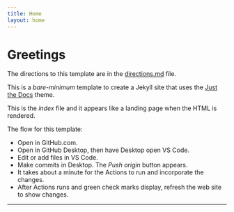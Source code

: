 ```yaml
---
title: Home
layout: home
---
```

# Greetings  
The directions to this template are in the [directions.md](https://john89521.github.io/directions.html) file.

This is a *bare-minimum* template to create a Jekyll site that uses the [Just the Docs] theme. 

This is the _index_ file and it appears like a landing page when the HTML is rendered.  

The flow for this template:
- Open in GitHub.com.   
- Open in GitHub Desktop, then have Desktop open VS Code.  
- Edit or add files in VS Code.  
- Make commits in Desktop. The *Push origin* button appears. 
- It takes about a minute for the Actions to run and incorporate the changes.  
- After Actions runs and green check marks display, refresh the web site to show changes.  

----

[^1]: [It can take up to 10 minutes for changes to your site to publish after you push the changes to GitHub](https://docs.github.com/en/pages/setting-up-a-github-pages-site-with-jekyll/creating-a-github-pages-site-with-jekyll#creating-your-site).

[Just the Docs]: https://just-the-docs.github.io/just-the-docs/
[GitHub Pages]: https://docs.github.com/en/pages
[README]: https://github.com/just-the-docs/just-the-docs-template/blob/main/README.md
[Jekyll]: https://jekyllrb.com
[GitHub Pages / Actions workflow]: https://github.blog/changelog/2022-07-27-github-pages-custom-github-actions-workflows-beta/
[use this template]: https://github.com/just-the-docs/just-the-docs-template/generate

